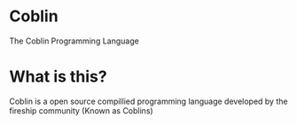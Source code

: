 # Coblin
The Coblin Programming Language
# What is this?
Coblin is a open source compillied programming language developed by the fireship community (Known as Coblins)